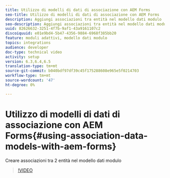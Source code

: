 ```yaml
---
title: Utilizzo di modelli di dati di associazione con AEM Forms
seo-title: Utilizzo di modelli di dati di associazione con AEM Forms
description: Aggiungi associazioni tra entità nel modello dati modulo
seo-description: Aggiungi associazioni tra entità nel modello dati modulo
uuid: 82626632-3251-4f7b-9af1-43a9161107c2
discoiquuid: e01e9bd4-5b47-4356-9884-6968f385bb20
feature: moduli adattivi, modello dati modulo
topics: integrations
audience: developer
doc-type: technical video
activity: setup
version: 6.3,6.4,6.5
translation-type: tm+mt
source-git-commit: b040bdf97df39c45f175288608e965e5f0214703
workflow-type: tm+mt
source-wordcount: '47'
ht-degree: 0%

---
```



# Utilizzo di modelli di dati di associazione con AEM Forms{#using-association-data-models-with-aem-forms}

Creare associazioni tra 2 entità nel modello dati modulo

>[!VIDEO](https://video.tv.adobe.com/v/17737/?quality=9&learn=on)

